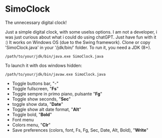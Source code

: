 # SimoClock
The unnecessary digital clock!

Just a simple digital clock, with some uselss options. I am not a developer, i was just curious about what i could do using chatGPT.
Just have fun with it :)
It works on Windows OS (due to the Swing framework).
Clone or copy 'SimoClock.java' in your '/jdk/bin/' folder.
To run it, you need a JDK (8+).
```
/path/to/your/jdk/bin/java.exe SimoClock.java
```
To launch it with dos windows hidden:
```
/path/to/your/jdk/bin/javaw.exe SimoClock.java
```

- Toggle buttons bar, "-"
- Toggle fullscreen, "**Fs**"
- Toggle sempre in primo piano, pulsante "**Fg**"
- Toggle show seconds, "**Sec**"
- toggle show data, "**Date**"
- Toggle show alt date format, "**Alt**"
- Toggle bold, "**Bold**"
- Font menu
- Colors menu,  "**Clr**"
- Save preferences (colors, font, Fs, Fg, Sec, Date, Alt, Bold), "**Write**"
